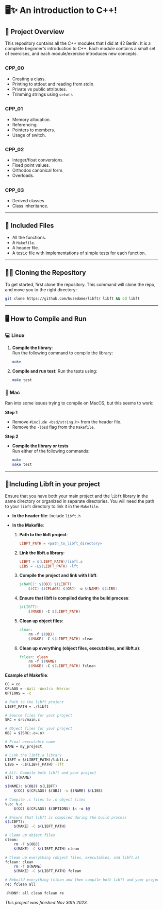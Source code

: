 # 🖥️✨ **An introduction to C++!**

## 🚀 **Project Overview**  
This repository contains all the C++ modules that I did at 42 Berlin. It is a complete beginner's introduction to C++. Each module contains a small set of exercises, and each module/exercise introduces new concepts. 

##

### CPP_00

- Creating a class.
- Printing to stdout and reading from stdin.
- Private vs public attributes.
- Trimming strings using `setw()`.

##

### CPP_01

- Memory allocation.
- Referencing.
- Pointers to members.
- Usage of switch.

##

### CPP_02

- Integer/float conversions.
- Fixed point values.
- Orthodox canonical form.
- Overloads.

##

### CPP_03

- Derived classes.
- Class inheritance.

---

## 🧰 **Included Files**  
- All the functions.
- A `Makefile`.
- A header file.
- A test.c file with implementations of simple tests for each function.

---

## 🧑‍💻 **Cloning the Repository**

To get started, first clone the repository.
This command will clone the repo, and move you to the right directory:
```bash
git clone https://github.com/busedame/libft/ libft && cd libft
```
---

## 🖥️ **How to Compile and Run**  

### 💻 **Linux**  
1. **Compile the library**:  
   Run the following command to compile the library:  
   ```bash
   make
2. **Compile and run test**:
   Run the tests using:  
   ```bash
   make test

### 🍏 **Mac**  
Ran into some issues trying to compile on MacOS, but this seems to work:

**Step 1**
- Remove `#include <bsd/string.h>` from the header file.  
- Remove the `-lbsd` flag from the `Makefile`.

**Step 2**
- **Compile the library or tests**  
   Run either of the following commands:  
   ```bash
   make
   make test

---

## 🔗**Including Libft in your project**

Ensure that you have both your main project and the `libft` library in the same directory or organized in separate directories. You will need the path to your `libft` directory to link it in the `Makefile`.

- **In the header file**: Include `libft.h`

- **In the Makefile**:

  1. **Path to the libft project**:
     ```makefile
     LIBFT_PATH = <path_to_libft_directory>
     ```

  2. **Link the libft.a library**:
     ```makefile
     LIBFT = $(LIBFT_PATH)/libft.a
     LIBS = -L$(LIBFT_PATH) -lft
     ```

  3. **Compile the project and link with libft**:
     ```makefile
     $(NAME): $(OBJ) $(LIBFT)
         $(CC) $(CFLAGS) $(OBJ) -o $(NAME) $(LIBS)
     ```

  4. **Ensure that libft is compiled during the build process**:
     ```makefile
     $(LIBFT):
         $(MAKE) -C $(LIBFT_PATH)
     ```

  5. **Clean up object files**:
     ```makefile
     clean:
         rm -f $(OBJ)
         $(MAKE) -C $(LIBFT_PATH) clean
     ```

  6. **Clean up everything (object files, executables, and libft.a)**:
     ```makefile
     fclean: clean
         rm -f $(NAME)
         $(MAKE) -C $(LIBFT_PATH) fclean
     ```

**Example of Makefile**:
```bash
CC = cc
CFLAGS = -Wall -Wextra -Werror
OPTIONS = -c

# Path to the libft project
LIBFT_PATH = ./libft

# Source files for your project
SRC = src/main.c

# Object files for your project
OBJ = $(SRC:.c=.o)

# Final executable name
NAME = my_project

# Link the libft.a library
LIBFT = $(LIBFT_PATH)/libft.a
LIBS = -L$(LIBFT_PATH) -lft

# All: Compile both libft and your project
all: $(NAME)

$(NAME): $(OBJ) $(LIBFT)
	$(CC) $(CFLAGS) $(OBJ) -o $(NAME) $(LIBS)

# Compile .c files to .o object files
%.o: %.c
	$(CC) $(CFLAGS) $(OPTIONS) $< -o $@

# Ensure that libft is compiled during the build process
$(LIBFT):
	$(MAKE) -C $(LIBFT_PATH)

# Clean up object files
clean:
	rm -f $(OBJ)
	$(MAKE) -C $(LIBFT_PATH) clean

# Clean up everything (object files, executables, and libft.a)
fclean: clean
	rm -f $(NAME)
	$(MAKE) -C $(LIBFT_PATH) fclean

# Rebuild everything (clean and then compile both libft and your project)
re: fclean all

.PHONY: all clean fclean re
```
*This project was finished Nov 30th 2023.*
